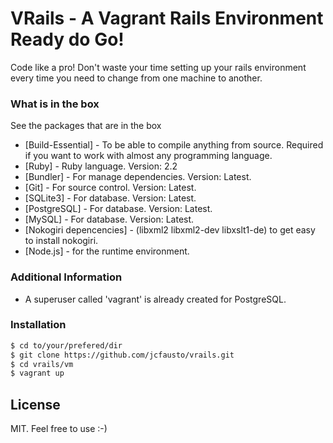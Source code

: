 # VRails - A Vagrant Rails Environment Ready do Go!

Code like a pro! Don't waste your time setting up your rails environment every time you need to change from one machine to another.

### What is in the box

See the packages that are in the box

* [Build-Essential] - To be able to compile anything from source. Required if you want to work with almost any programming language.
* [Ruby] - Ruby language. Version: 2.2
* [Bundler] - For manage dependencies. Version: Latest.
* [Git] - For source control. Version: Latest.
* [SQLite3] - For database. Version: Latest.
* [PostgreSQL] - For database. Version: Latest.
* [MySQL] - For database. Version: Latest.
* [Nokogiri depencencies] - (libxml2 libxml2-dev libxslt1-de) to get easy to install nokogiri.
* [Node.js] - for the runtime environment.

### Additional Information

* A superuser called 'vagrant' is already created for PostgreSQL.

### Installation

```sh
$ cd to/your/prefered/dir
$ git clone https://github.com/jcfausto/vrails.git
$ cd vrails/vm
$ vagrant up
```
License
----

MIT. Feel free to use :-)
